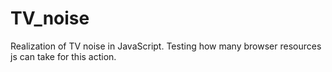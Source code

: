 # TV_noise

Realization of TV noise in JavaScript. 
Testing how many browser resources js can take for this action.
